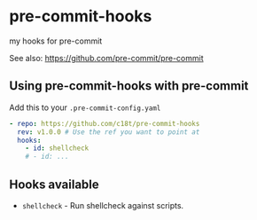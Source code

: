 # pre-commit-hooks

my hooks for pre-commit

See also: <https://github.com/pre-commit/pre-commit>

## Using pre-commit-hooks with pre-commit

Add this to your `.pre-commit-config.yaml`

```yaml
- repo: https://github.com/c18t/pre-commit-hooks
  rev: v1.0.0 # Use the ref you want to point at
  hooks:
    - id: shellcheck
    # - id: ...
```

## Hooks available

- `shellcheck` - Run shellcheck against scripts.
